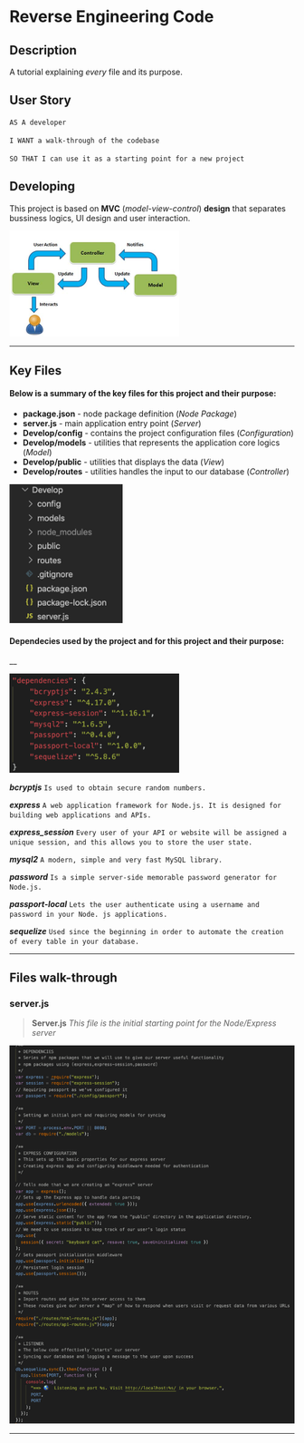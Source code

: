 # Reverse Engineering Code

## Description

A tutorial explaining _every_ file and its purpose.

## User Story

```
AS A developer

I WANT a walk-through of the codebase

SO THAT I can use it as a starting point for a new project
```

## Developing

This project is based on **MVC** (_model-view-control_) **design** that separates bussiness logics, UI design and user interaction.

<img src="./Assets/imgs/mvc.jpg" width = "300px">

---

## Key Files

#### Below is a summary of the key files for this project and their purpose:

- **package.json** - node package definition (_Node Package_)
- **server.js** - main application entry point (_Server_)
- **Develop/config** - contains the project configuration files (_Configuration_)
- **Develop/models** - utilities that represents the application core logics (_Model_)
- **Develop/public** - utilities that displays the data (_View_)
- **Develop/routes** - utilities handles the input to our database (_Controller_)

<img src="./Assets/imgs/files.png" width = "200px">

#### Dependecies used by the project and for this project and their purpose:

\_\_

<img src="./Assets/imgs/dev.png" width = "300px">

_**bcryptjs**_ `Is used to obtain secure random numbers.`

_**express**_ `A web application framework for Node.js. It is designed for building web applications and APIs.`

_**express_session**_ `Every user of your API or website will be assigned a unique session, and this allows you to store the user state.`

_**mysql2**_ `A modern, simple and very fast MySQL library.`

_**password**_ `Is a simple server-side memorable password generator for Node.js.`

_**passport-local**_ `Lets the user authenticate using a username and password in your Node. js applications.`

_**sequelize**_ `Used since the beginning in order to automate the creation of every table in your database.`

---

## Files walk-through

### server.js

> **Server.js** _This file is the initial starting point for the Node/Express server_

<img src="./Assets/imgs/server.png" width = "800px">

---
